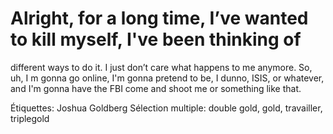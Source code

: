 # Alright, for a long time, I’ve wanted to kill myself, I've been thinking of
different ways to do it. I just don’t care what happens to me anymore. So, uh, I m gonna go online, I'm gonna pretend to be, I dunno, ISIS, or whatever, and I'm gonna have the FBI come
and shoot me or something like that.

Étiquettes: Joshua Goldberg
Sélection multiple: double gold, gold, travailler, triplegold